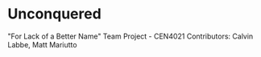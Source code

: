 # Unconquered
"For Lack of a Better Name" Team Project - CEN4021
Contributors: Calvin Labbe, Matt Mariutto
